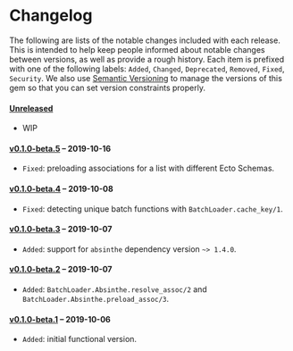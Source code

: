 # Changelog

The following are lists of the notable changes included with each release.
This is intended to help keep people informed about notable changes between
versions, as well as provide a rough history. Each item is prefixed with
one of the following labels: `Added`, `Changed`, `Deprecated`,
`Removed`, `Fixed`, `Security`. We also use [Semantic Versioning](http://semver.org)
to manage the versions of this gem so that you can set version constraints properly.

#### [Unreleased](https://github.com/exAspArk/batch_loader/compare/v0.1.0-beta.5...HEAD)

* WIP

#### [v0.1.0-beta.5](https://github.com/exAspArk/batch_loader/compare/v0.1.0-beta.4...v0.1.0-beta.5) – 2019-10-16

* `Fixed`: preloading associations for a list with different Ecto Schemas.

#### [v0.1.0-beta.4](https://github.com/exAspArk/batch_loader/compare/v0.1.0-beta.3...v0.1.0-beta.4) – 2019-10-08

* `Fixed`: detecting unique batch functions with `BatchLoader.cache_key/1`.

#### [v0.1.0-beta.3](https://github.com/exAspArk/batch_loader/compare/v0.1.0-beta.2...v0.1.0-beta.3) – 2019-10-07

* `Added`: support for `absinthe` dependency version `~> 1.4.0`.

#### [v0.1.0-beta.2](https://github.com/exAspArk/batch_loader/compare/v0.1.0-beta.1...v0.1.0-beta.2) – 2019-10-07

* `Added`: `BatchLoader.Absinthe.resolve_assoc/2` and `BatchLoader.Absinthe.preload_assoc/3`.

#### [v0.1.0-beta.1](https://github.com/exAspArk/batch_loader/compare/7a303cefa55bd5e8d22ae19e6e6c537808fd70a0...v0.1.0-beta.1) – 2019-10-06

* `Added`: initial functional version.
